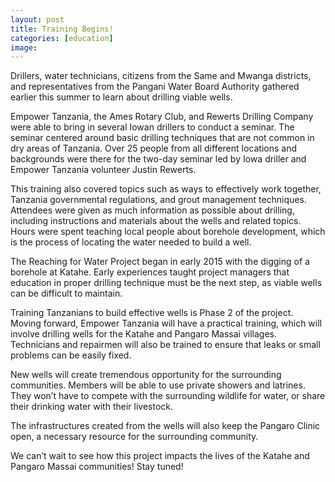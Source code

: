 ```yaml
---
layout: post
title: Training Begins!
categories: [education]
image:
---
```

Drillers, water technicians, citizens from the Same and Mwanga districts, and representatives from the Pangani Water Board Authority gathered earlier this summer to learn about drilling viable wells. 

Empower Tanzania, the Ames Rotary Club, and Rewerts Drilling Company were able to bring in several Iowan drillers to conduct a seminar. The seminar centered around basic drilling techniques that are not common in dry areas of Tanzania. Over 25 people from all different locations and backgrounds were there for the two-day seminar led by Iowa driller and Empower Tanzania volunteer Justin Rewerts.

This training also covered topics such as ways to effectively work together, Tanzania governmental regulations, and grout management techniques. Attendees were given as much information as possible about drilling, including instructions and materials about the wells and related topics. Hours were spent teaching local people about borehole development, which is the process of locating the water needed to build a well.

The Reaching for Water Project began in early 2015 with the digging of a borehole at Katahe. Early experiences taught project managers that education in proper drilling technique must be the next step, as viable wells can be difficult to maintain. 

Training Tanzanians to build effective wells is Phase 2 of the project. Moving forward, Empower Tanzania will have a practical training, which will involve drilling wells for the Katahe and Pangaro Massai villages. Technicians and repairmen will also be trained to ensure that leaks or small problems can be easily fixed.

New wells will create tremendous opportunity for the surrounding communities. Members will be able to use private showers and latrines. They won’t have to compete with the surrounding wildlife for water, or share their drinking water with their livestock. 

The infrastructures created from the wells will also keep the Pangaro Clinic open, a necessary resource for the surrounding community.

We can’t wait to see how this project impacts the lives of the Katahe and Pangaro Massai communities! Stay tuned!